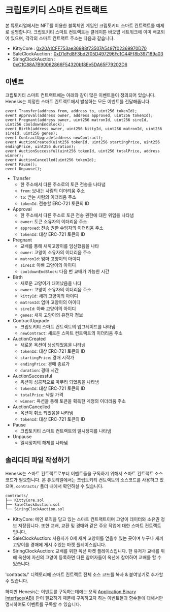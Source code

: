 # 크립토키티 스마트 컨트랙트

본 튜토리얼에서는 NFT를 이용한 블록체인 게임인 크립토키티 스마트 컨트랙트를 예제로 설명합니다. 크립토키티 스마트 컨트랙트는 클레이튼 바오밥 네트워크에 이미 배포되어 있으며, 각각의 스마트 컨트랙트 주소는 다음과 같습니다.‌

* KittyCore : [0x20A1CFF753ae36988f73507A5497f02369970D70](https://baobab.scope.klaytn.com/account/0x20A1CFF753ae36988f73507A5497f02369970D70)
* SaleClockAuction : [0xD1dFd8F3bd2f05D497296Fc1C44Ff8b397189a03](https://baobab.scope.klaytn.com/account/0xD1dFd8F3bd2f05D497296Fc1C44Ff8b397189a03)
* SiringClockAuction : [0xC1C88A7B90062866F54320b18Ee5DA65F79202D6](https://baobab.scope.klaytn.com/account/0xC1C88A7B90062866F54320b18Ee5DA65F79202D6)

## 이벤트 <a id="undefined"></a>

크립토키티 스마트 컨트랙트에는 아래와 같이 많은 이벤트들이 정의되어 있습니다. Henesis는 지정한 스마트 컨트랙트에서 발생하는 모든 이벤트를 전달해줍니다.

```text
event Transfer(address from, address to, uint256 tokenId);
event Approval(address owner, address approved, uint256 tokenId);
event Pregnant(address owner, uint256 matronId, uint256 sireId, uint256 cooldownEndBlock);
event Birth(address owner, uint256 kittyId, uint256 matronId, uint256 sireId, uint256 genes);
event ContractUpgrade(address newContract);
event AuctionCreated(uint256 tokenId, uint256 startingPrice, uint256 endingPrice, uint256 duration);
event AuctionSuccessful(uint256 tokenId, uint256 totalPrice, address winner);
event AuctionCancelled(uint256 tokenId);
event Pause();
event Unpause();
```

* Transfer
  * 한 주소에서 다른 주소로의 토큰 전송을 나타냄
  * `from`: 보내는 사람의 이더리움 주소
  * `to`: 받는 사람의 이더리움 주소
  * `tokenId`: 전송할 ERC-721 토큰의 ID
* Approval
  * 한 주소에서 다른 주소로 토큰 전송 권한에 대한 위임을 나타냄
  * `owner`: 토큰 소유자의 이더리움 주소
  * `approved`: 전송 권한 수임자의 이더리움 주소
  * `tokenId`: 대상 ERC-721 토큰의 ID
* Pregnant
  * 교배를 통해 새끼고양이를 임신했음을 나타
  * `owner`: 고양이 소유자의 이더리움 주소
  * `matronId`: 엄마 고양이의 아이디
  * `sireId`: 아빠 고양이의 아이디
  * `cooldownEndBlock`: 다음 번 교배가 가능한 시간
* Birth
  * 새로운 고양이가 태어났음을 나타
  * `owner`: 고양이 소유자의 이더리움 주소
  * `kittyId`: 새끼 고양이의 아이디
  * `matronId`: 엄마 고양이의 아이디
  * `sireId`: 아빠 고양이의 아이디
  * `genes`: 새끼 고양이의 유전자 정보
* ContractUpgrade
  * 크립토키티 스마트 컨트랙트의 업그레이드를 나타냄
  * `newContract`: 새로운 스마트 컨트랙트의 이더리움 주소
* AuctionCreated
  * 새로운 옥션이 생성되었음을 나타냄
  * `tokenId`: 대상 ERC-721 토큰의 ID
  * `startingPrice`: 경매 시작가
  * `endingPrice`: 경매 종료가
  * `duration`: 경매 시간
* AuctionSuccessful
  * 옥션이 성공적으로 마무리 되었음을 나타냄
  * `tokenId`: 대상 ERC-721 토큰의 ID
  * `totalPrice`: 낙찰 가격
  * `winner`: 옥션을 통해 토큰을 획득한 계정의 이더리움 주소
* AuctionCancelled
  * 옥션이 취소 되었음을 나타냄
  * `tokenId`: 대상 ERC-721 토큰의 ID
* Pause
  * 크립토키티 스마트 컨트랙트의 일시정지를 나타냄
* Unpause
  * 일시정지의 해제를 나타냄

## 솔리디티 파일 작성하기 <a id="undefined-1"></a>

Henesis는 스마트 컨트랙트로부터 이벤트들을 구독하기 위해서 스마트 컨트랙트 소스코드가 필요합니다. 본 튜토리얼에서는 크립토키티 컨트랙트의 소스코드를 사용하고 있으며, `contracts/` 폴더 내에서 확인하실 수 있습니다.

```text
contracts/ 
├── KittyCore.sol 
├── SaleClockAuction.sol 
└── SiringClockAuction.sol‌
```

* KittyCore: 메인 로직을 담고 있는 스마트 컨트랙트이며 고양이 데이터와 소유권 정보 저장됩니다. 또한 교배, 교환 및 경매와 같은 주요 작업에 대한 스마트 컨트랙트입니다.
* SaleClockAuction: 사용자가 0세 새끼 고양이를 얻을수 있는 곳이며 누구나 새끼 고양이를 경매에 게시 수있는 마켓 플레이스입니다.
* SiringClockAuction: 교배를 위한 옥션 마켓 플레이스입니다. 한 유저가 교배를 위해 옥션에 자신의 고양이 등록하면 다른 참여자들이 옥션에 참여하여 교배를 할 수 있습니다.

'contracts/' 디렉토리에 스마트 컨트랙트 전체 소스 코드를 복사 & 붙여넣기로 추가할 수 있습니다.

하지만 Henesis는 이벤트를 구독하는데에는 오직 [Application Binary Interface\(ABI\)](https://solidity.readthedocs.io/en/v0.5.3/abi-spec.html) 만이 필요하기 때문에 구독하고자 하는 이벤트들과 함수들에 대해서만 명시하여도 이벤트를 구독할 수 있습니다.[  
](https://app.gitbook.com/@henesis/s/henesis-1/~/drafts/-Lo42t5JBukM_22stag0/primary/undefined-3/untitled)

